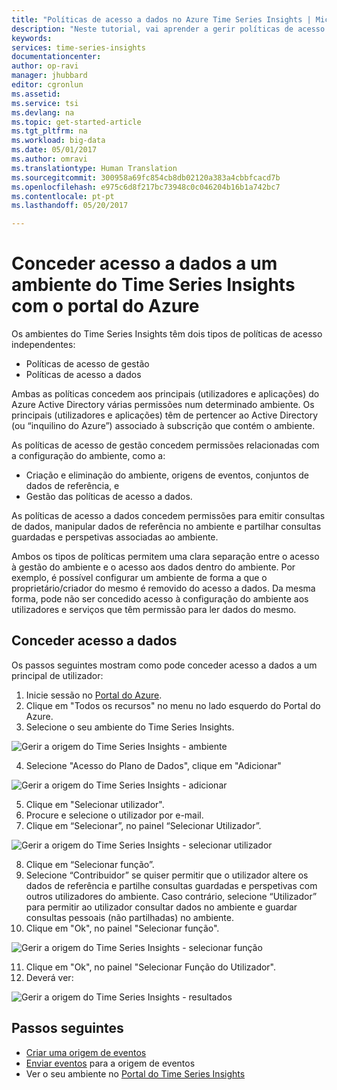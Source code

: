 ```yaml
---
title: "Políticas de acesso a dados no Azure Time Series Insights | Microsoft Docs"
description: "Neste tutorial, vai aprender a gerir políticas de acesso a dados no Time Series Insights"
keywords: 
services: time-series-insights
documentationcenter: 
author: op-ravi
manager: jhubbard
editor: cgronlun
ms.assetid: 
ms.service: tsi
ms.devlang: na
ms.topic: get-started-article
ms.tgt_pltfrm: na
ms.workload: big-data
ms.date: 05/01/2017
ms.author: omravi
ms.translationtype: Human Translation
ms.sourcegitcommit: 300958a69fc854cb8db02120a383a4cbbfcacd7b
ms.openlocfilehash: e975c6d8f217bc73948c0c046204b16b1a742bc7
ms.contentlocale: pt-pt
ms.lasthandoff: 05/20/2017

---
```


# <a name="grant-data-access-to-a-time-series-insights-environment-using-azure-portal"></a>Conceder acesso a dados a um ambiente do Time Series Insights com o portal do Azure

Os ambientes do Time Series Insights têm dois tipos de políticas de acesso independentes:

* Políticas de acesso de gestão
* Políticas de acesso a dados

Ambas as políticas concedem aos principais (utilizadores e aplicações) do Azure Active Directory várias permissões num determinado ambiente. Os principais (utilizadores e aplicações) têm de pertencer ao Active Directory (ou “inquilino do Azure”) associado à subscrição que contém o ambiente.

As políticas de acesso de gestão concedem permissões relacionadas com a configuração do ambiente, como a:
*   Criação e eliminação do ambiente, origens de eventos, conjuntos de dados de referência, e
*   Gestão das políticas de acesso a dados.

As políticas de acesso a dados concedem permissões para emitir consultas de dados, manipular dados de referência no ambiente e partilhar consultas guardadas e perspetivas associadas ao ambiente.

Ambos os tipos de políticas permitem uma clara separação entre o acesso à gestão do ambiente e o acesso aos dados dentro do ambiente. Por exemplo, é possível configurar um ambiente de forma a que o proprietário/criador do mesmo é removido do acesso a dados. Da mesma forma, pode não ser concedido acesso à configuração do ambiente aos utilizadores e serviços que têm permissão para ler dados do mesmo.

## <a name="grant-data-access"></a>Conceder acesso a dados
Os passos seguintes mostram como pode conceder acesso a dados a um principal de utilizador:

1.  Inicie sessão no [Portal do Azure](https://portal.azure.com).
2.  Clique em "Todos os recursos" no menu no lado esquerdo do Portal do Azure.
3.  Selecione o seu ambiente do Time Series Insights.

  ![Gerir a origem do Time Series Insights - ambiente](media/data-access/getstarted-grant-data-access1.png)

4.  Selecione "Acesso do Plano de Dados", clique em "Adicionar"

  ![Gerir a origem do Time Series Insights - adicionar](media/data-access/getstarted-grant-data-access2.png)

5.  Clique em "Selecionar utilizador".
6.  Procure e selecione o utilizador por e-mail.
7.  Clique em “Selecionar”, no painel “Selecionar Utilizador”.

  ![Gerir a origem do Time Series Insights - selecionar utilizador](media/data-access/getstarted-grant-data-access3.png)

8.  Clique em “Selecionar função”.
9.  Selecione “Contribuidor” se quiser permitir que o utilizador altere os dados de referência e partilhe consultas guardadas e perspetivas com outros utilizadores do ambiente. Caso contrário, selecione “Utilizador” para permitir ao utilizador consultar dados no ambiente e guardar consultas pessoais (não partilhadas) no ambiente.
10. Clique em "Ok", no painel "Selecionar função".

  ![Gerir a origem do Time Series Insights - selecionar função](media/data-access/getstarted-grant-data-access4.png)

11. Clique em "Ok", no painel "Selecionar Função do Utilizador".
12. Deverá ver:

  ![Gerir a origem do Time Series Insights - resultados](media/data-access/getstarted-grant-data-access5.png)

## <a name="next-steps"></a>Passos seguintes

* [Criar uma origem de eventos](time-series-insights-add-event-source.md)
* [Enviar eventos](time-series-insights-send-events.md) para a origem de eventos
* Ver o seu ambiente no [Portal do Time Series Insights](https://insights.timeseries.azure.com)

